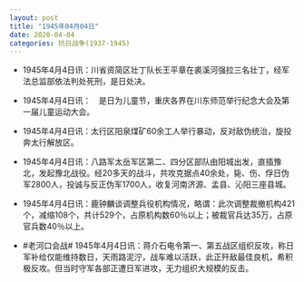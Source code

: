 ```yaml
---
layout: post
title: "1945年04月04日"
date: 2020-04-04
categories: 抗日战争(1937-1945)
---
```


<meta name="referrer" content="no-referrer" />

- 1945年4月4日讯：川省资简区壮丁队长王平章在裘溪河强拉三名壮丁，经军法总监部依法判处死刑，是日处决。 

- 1945年4月4日讯：　是日为儿童节，重庆各界在川东师范举行纪念大会及第一届儿童运动大会。 

- 1945年4月4日讯：太行区阳泉煤矿60余工人举行暴动，反对敌伪统治，旋投奔太行解放区。 

- 1945年4月4日讯：八路军太岳军区第二、四分区部队由阳城出发，直插豫北，发起豫北战役。经20多天的战斗，共攻克据点40余处，毙、伤、俘日伪军2800人，投诚与反正伪军1700人，收复河南济源、孟县、沁阳三座县城。 

- 1945年4月4日讯：鹿钟麟谈调整兵役机构情况，略谓：此次调整裁撤机构421个，减缩108个，共计529个，占原机构数60％以上；被裁官兵达35万，占原官兵数40％以上。 

- #老河口会战# 1945年4月4日讯：蒋介石电令第一、第五战区组织反攻，称日军补给仅能维持数日，天雨路泥泞，战车难以活跃，此正歼敌最佳良机，希积极反攻。但当时守军各部正遭日军进攻，无力组织大规模的反击。 

